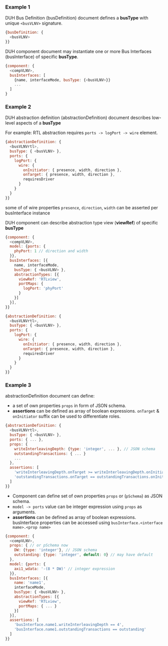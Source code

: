### Example 1

DUH Bus Definition (busDefinition) document defines a **busType** with unique `<busVLNV>` signature.

```js
{busDefinition: {
  <busVLNV>
}}
```

DUH component document may instantiate one or more Bus Interfaces (busInterface) of specific **busType**.

```js
{component: {
  <compVLNV>,
  busInterfaces: [
    {name, interfaceMode, busType: {<busVLNV>}}
    ...
  ]
}
```

### Example 2

DUH abstraction definition (abstractionDefinition) document describes low-level aspects of a **busType**

For example: RTL abstraction requires `ports -> logPort -> wire` element.

```js
{abstractionDefinition: {
  <busVLNVrtl>,
  busType: { <busVLNV> },
  ports: {
    logPort: {
      wire: {
        onInitiator: { presence, width, direction },
        onTarget: { presence, width, direction },
        requiresDriver
      }
    }
  }
}}
```

some of of wire properties `presence`, `direction`, `width` can be asserted per busInterface instance

DUH component can describe abstraction type view (**viewRef**) of specific **busType**

```js
{component: {
  <compVLNV>,
  model: {ports: {
    phyPort: 1 // direction and width
  }},
  busInterfaces: [{
    name, interfaceMode,
    busType: { <busVLNV> },
    abstractionTypes: [{
      viewRef: 'RTLview',
      portMaps: {
        logPort: 'phyPort'
      }
    }]
  }],
}}
```


```js
{abstractionDefinition: {
  <busVLNVrtl>,
  busType: { <busVLNV> },
  ports: {
    logPort: {
      wire: {
        onInitiator: { presence, width, direction },
        onTarget: { presence, width, direction },
        requiresDriver
      }
    }
  }
}}
```

### Example 3

abstractionDefinition document can define:
* a set of own properties `props` in form of JSON schema.
* **assertions** can be defined as array of boolean expressions. `onTarget` & `onInitiator` suffix can be used to differentiate roles.

```js
{abstractionDefinition: {
  <busVLNVrtl>,
  busType: { <busVLNV> },
  ports: { ... },
  props: {
    writeInterleavingDepth: {type: 'integer', ... }, // JSON schema
    outstandingTransactions: { ... }
    ...
  },
  assertions: [
    'writeInterleavingDepth.onTarget >= writeInterleavingDepth.onInitiator',
    'outstandingTransactions.onTarget == outstandingTransactions.onInitiator'
  ]
}}
```

* Component can define set of own properties `props` or (`pSchema`) as JSON schema.
* `model -> ports` value can be integer expression using `props` as arguments.
* **assertions** can be defined as array of boolean expressions. busInterface properties can be accessed using `busInterface.<interface mame>.<prop name>`

```js
{component: {
  <compVLNV>,
  props: { // or pSchema now
    DW: {type: 'integer'}, // JSON schema
    outstanding: {type: 'integer', default: 0} // may have default
  },
  model: {ports: {
    axi1_wdata: '-(8 * DW)' // integer expression
  }},
  busInterfaces: [{
    name: 'name1',
    interfaceMode,
    busType: { <busVLNV> },
    abstractionTypes: [{
      viewRef: 'RTLview',
      portMaps: { ... }
    }]
  }],
  assertions: [
    'busInterface.name1.writeInterleavingDepth == 4',
    'busInterface.name1.outstandingTransactions == outstanding'
  ]
}}
```
